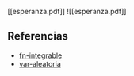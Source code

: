 [[esperanza.pdf]]
![[esperanza.pdf]]

## Referencias
- [fn-integrable](./fn-integrable.md)
- [var-aleatoria](./var-aleatoria.md)
